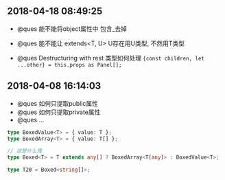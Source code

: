 ## 2018-04-18 08:49:25
* @ques 能不能将object属性中 包含_去掉

* @ques 能不能让 extends<T, U> U存在用U类型, 不然用T类型

* @ques  Destructuring with rest 类型如何处理
`{const children, let ...other} = this.props as Panel[];`

## 2018-04-08 16:14:03

* @ques 如何只提取public属性
* @ques 如何只提取private属性
* @ques ...

```ts
type BoxedValue<T> = { value: T };
type BoxedArray<T> = { value: T[] };

// 这是什么鬼
type Boxed<T> = T extends any[] ? BoxedArray<T[any]> : BoxedValue<T>;

type T20 = Boxed<string[]>;
```
